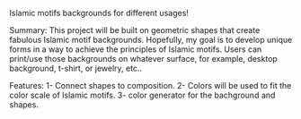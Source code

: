
Islamic motifs backgrounds for different usages!

Summary:
This project will be built on geometric shapes that create fabulous Islamic motif backgrounds. Hopefully, my goal is
to develop unique forms in a way to achieve the principles of Islamic motifs. Users can print/use those backgrounds on whatever surface, for example, desktop background, t-shirt, or jewelry, etc..

Features:
1- Connect shapes to composition.
2- Colors will be used to fit the color scale of Islamic motifs.
3- color generator for the bachground and shapes.

